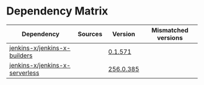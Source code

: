# Dependency Matrix

Dependency | Sources | Version | Mismatched versions
---------- | ------- | ------- | -------------------
[jenkins-x/jenkins-x-builders](https://github.com/jenkins-x/jenkins-x-builders) |  | [0.1.571]() | 
[jenkins-x/jenkins-x-serverless](https://github.com/jenkins-x/jenkins-x-serverless) |  | [256.0.385](https://github.com/jenkins-x/jenkins-x-serverless/releases/tag/v256.0.385) | 
